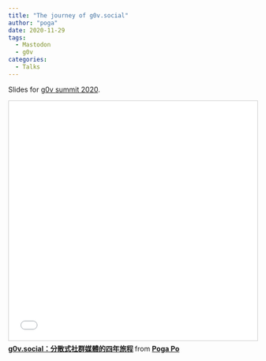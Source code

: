 ```yaml
---
title: "The journey of g0v.social"
author: "poga"
date: 2020-11-29
tags:
  - Mastodon
  - g0v
categories:
  - Talks
---
```


Slides for [g0v summit 2020](https://summit.g0v.tw/2020/).

<!--more-->

<iframe src="//www.slideshare.net/slideshow/embed_code/key/fEs9w4VnCpIsDr" width="595" height="485" frameborder="0" marginwidth="0" marginheight="0" scrolling="no" style="border:1px solid #CCC; border-width:1px; margin-bottom:5px; max-width: 100%;" allowfullscreen> </iframe> <div style="margin-bottom:5px"> <strong> <a href="//www.slideshare.net/poga/g0vsocial" title="g0v.social：分散式社群媒體的四年旅程" target="_blank">g0v.social：分散式社群媒體的四年旅程</a> </strong> from <strong><a href="https://www.slideshare.net/poga" target="_blank">Poga Po</a></strong> </div>
